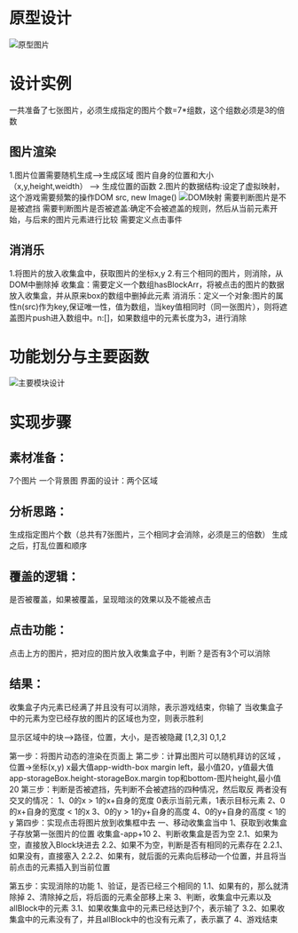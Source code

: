 # 原型设计
![原型图片](../SheepDemo/img/原型设计.png )

# 设计实例
一共准备了七张图片，必须生成指定的图片个数=7*组数，这个组数必须是3的倍数
## 图片渲染
1.图片位置需要随机生成-->生成区域  图片自身的位置和大小（x,y,height,weidth）
                    --> 生成位置的函数
2.图片的数据结构:设定了虚拟映射，这个游戏需要频繁的操作DOM src,  new Image()
        ![DOM映射](../SheepDemo/img/dom映射.png )
        需要判断图片是不是被遮挡
        需要判断图片是否被遮盖:确定不会被遮盖的规则，然后从当前元素开始，与后来的图片元素进行比较
        需要定义点击事件
## 消消乐
1.将图片的放入收集盒中，获取图片的坐标x,y
2.有三个相同的图片，则消除，从DOM中删除掉
收集盒：需要定义一个数组hasBlockArr，将被点击的图片的数据放入收集盒，并从原来box的数组中删掉此元素
消消乐：定义一个对象:图片的属性n(src)作为key,保证唯一性，值为数组，当key值相同时（同一张图片），则将遮盖图片push进入数组中。n:[]，如果数组中的元素长度为3，进行消除


# 功能划分与主要函数
![主要模块设计](../SheepDemo/img/主要功能.png )
# 实现步骤
## 素材准备：
7个图片 一个背景图
界面的设计：两个区域
## 分析思路：
生成指定图片个数（总共有7张图片，三个相同才会消除，必须是三的倍数）
生成之后，打乱位置和顺序
## 覆盖的逻辑：
是否被覆盖，如果被覆盖，呈现暗淡的效果以及不能被点击
## 点击功能：
点击上方的图片，把对应的图片放入收集盒子中，判断？是否有3个可以消除 
## 结果：
收集盒子内元素已经满了并且没有可以消除，表示游戏结束，你输了
当收集盒子中的元素为空已经存放的图片的区域也为空，则表示胜利


显示区域中的块-->路径，位置，大小，是否被隐藏 
[1,2,3]
 0,1,2

 第一步：将图片动态的渲染在页面上
 第二步：计算出图片可以随机拜访的区域 ，位置->坐标(x,y) x最大值app-width-box margin left，最小值20，y值最大值app-storageBox.height-storageBox.margin top和bottom-图片height,最小值20
 第三步：判断是否被遮挡，先判断不会被遮挡的四种情况，然后取反 两者没有交叉的情况：
        1、0的x > 1的x+自身的宽度               0表示当前元素，1表示目标元素
        2、0的x+自身的宽度 < 1的x
        3、0的y > 1的y+自身的高度
        4、0的y+自身的高度 < 1的y
第四步：实现点击将图片放到收集框中去
        一、移动收集盒当中
        1、获取到收集盒子存放第一张图片的位置 收集盒-app+10
        2、判断收集盒是否为空
            2.1、如果为空，直接放入Block块进去
            2.2、如果不为空，判断是否有相同的元素存在
                2.2.1、如果没有，直接塞入
                2.2.2、如果有，就后面的元素向后移动一个位置，并且将当前点击的元素插入到当前位置

第五步：实现消除的功能
        1、验证，是否已经三个相同的
                1.1、如果有的，那么就清除掉
        2、清除掉之后，将后面的元素全部移上来
        3、判断，收集盒中元素以及allBlock中的元素
            3.1、如果收集盒中的元素已经达到7个，表示输了
            3.2、如果收集盒中的元素没有了，并且allBlock中的也没有元素了，表示赢了
        4、游戏结束
